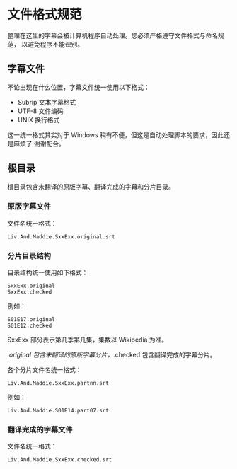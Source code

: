 # 文件格式规范

整理在这里的字幕会被计算机程序自动处理。您必须严格遵守文件格式与命名规范，
以避免程序不能识别。

## 字幕文件

不论出现在什么位置，字幕文件统一使用以下格式：

*   Subrip 文本字幕格式
*   UTF-8 文件编码
*   UNIX 换行格式

这一统一格式其实对于 Windows 稍有不便，但这是自动处理脚本的要求，因此还是麻烦了
谢谢配合。

## 根目录

根目录包含未翻译的原版字幕、翻译完成的字幕和分片目录。

### 原版字幕文件

文件名统一格式：

    Liv.And.Maddie.SxxExx.original.srt

### 分片目录结构

目录结构统一使用如下格式：

    SxxExx.original
    SxxExx.checked

例如：

    S01E17.original
    S01E12.checked

SxxExx 部分表示第几季第几集，集数以 Wikipedia 为准。

*.original 包含未翻译的原版字幕分片，*.checked 包含翻译完成的字幕分片。

各个分片文件名统一格式：

    Liv.And.Maddie.SxxExx.partnn.srt

例如：

    Liv.And.Maddie.S01E14.part07.srt

### 翻译完成的字幕文件

文件名统一格式：

    Liv.And.Maddie.SxxExx.checked.srt


